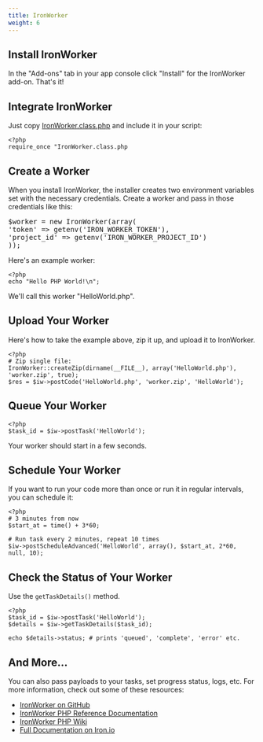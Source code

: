 ```yaml
---
title: IronWorker
weight: 6
---
```


## Install IronWorker

In the "Add-ons" tab in your app console click "Install" for the IronWorker add-on. That's it!

## Integrate IronWorker

Just copy [IronWorker.class.php](https://github.com/iron-io/iron_worker_php/blob/master/IronWorker.class.php) and include it in your script:


    <?php
    require_once "IronWorker.class.php

## Create a Worker

When you install IronWorker, the installer creates two environment variables set with the necessary credentials. Create a worker and pass in those credentials like this:

<pre class="prettyprint linenums:3 linenums">
$worker = new IronWorker(array(
'token' => getenv('IRON_WORKER_TOKEN'),
'project_id' => getenv('IRON_WORKER_PROJECT_ID')
));</pre>

Here's an example worker:


    <?php
    echo "Hello PHP World!\n";

We'll call this worker "HelloWorld.php".

## Upload Your Worker

Here's how to take the example above, zip it up, and upload it to IronWorker.


    <?php
    # Zip single file:
    IronWorker::createZip(dirname(__FILE__), array('HelloWorld.php'), 'worker.zip', true);
    $res = $iw->postCode('HelloWorld.php', 'worker.zip', 'HelloWorld');

##  Queue Your Worker


    <?php
    $task_id = $iw->postTask('HelloWorld');

Your worker should start in a few seconds.

## Schedule Your Worker

If you want to run your code more than once or run it in regular intervals, you can schedule it:


    <?php
    # 3 minutes from now
    $start_at = time() + 3*60;

    # Run task every 2 minutes, repeat 10 times
    $iw->postScheduleAdvanced('HelloWorld', array(), $start_at, 2*60, null, 10);

## Check the Status of Your Worker

Use the `getTaskDetails()` method.


    <?php
    $task_id = $iw->postTask('HelloWorld');
    $details = $iw->getTaskDetails($task_id);

    echo $details->status; # prints 'queued', 'complete', 'error' etc.

## And More...

You can also pass payloads to your tasks, set progress status, logs, etc. For more information, check out some of these resources:

* [IronWorker on GitHub](https://github.com/iron-io/iron_worker_php)
* [IronWorker PHP Reference Documentation](http://iron-io.github.com/iron_worker_php/)
* [IronWorker PHP Wiki](https://github.com/iron-io/iron_worker_php/wiki)
* [Full Documentation on Iron.io](http://docs.iron.io/)
